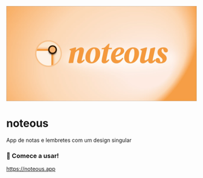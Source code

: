 ![Apresentação do noteous](/assets/images/preview.webp)
# noteous
App de notas e lembretes com um design singular

### :memo: Comece a usar!
https://noteous.app
